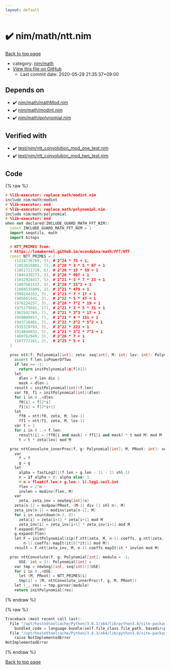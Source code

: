 ```yaml
---
layout: default
---
```


<!-- mathjax config similar to math.stackexchange -->
<script type="text/javascript" async
  src="https://cdnjs.cloudflare.com/ajax/libs/mathjax/2.7.5/MathJax.js?config=TeX-MML-AM_CHTML">
</script>
<script type="text/x-mathjax-config">
  MathJax.Hub.Config({
    TeX: { equationNumbers: { autoNumber: "AMS" }},
    tex2jax: {
      inlineMath: [ ['$','$'] ],
      processEscapes: true
    },
    "HTML-CSS": { matchFontHeight: false },
    displayAlign: "left",
    displayIndent: "2em"
  });
</script>

<script type="text/javascript" src="https://cdnjs.cloudflare.com/ajax/libs/jquery/3.4.1/jquery.min.js"></script>
<script src="https://cdn.jsdelivr.net/npm/jquery-balloon-js@1.1.2/jquery.balloon.min.js" integrity="sha256-ZEYs9VrgAeNuPvs15E39OsyOJaIkXEEt10fzxJ20+2I=" crossorigin="anonymous"></script>
<script type="text/javascript" src="../../../assets/js/copy-button.js"></script>
<link rel="stylesheet" href="../../../assets/css/copy-button.css" />


# :heavy_check_mark: nim/math/ntt.nim

<a href="../../../index.html">Back to top page</a>

* category: <a href="../../../index.html#bd14bd52ccff4808e6325845b40c8b47">nim/math</a>
* <a href="{{ site.github.repository_url }}/blob/master/nim/math/ntt.nim">View this file on GitHub</a>
    - Last commit date: 2020-05-29 21:35:37+09:00




## Depends on

* :heavy_check_mark: <a href="mathMod.nim.html">nim/math/mathMod.nim</a>
* :heavy_check_mark: <a href="modint.nim.html">nim/math/modint.nim</a>
* :heavy_check_mark: <a href="polynomial.nim.html">nim/math/polynomial.nim</a>


## Verified with

* :heavy_check_mark: <a href="../../../verify/test/nim/ntt_convolution_mod_one_test.nim.html">test/nim/ntt_convolution_mod_one_test.nim</a>
* :heavy_check_mark: <a href="../../../verify/test/nim/ntt_convolution_mod_two_test.nim.html">test/nim/ntt_convolution_mod_two_test.nim</a>


## Code

<a id="unbundled"></a>
{% raw %}
```cpp
# %lib-executor: replace math/modint.nim
include nim/math/modint
# %lib-executor: end
# %lib-executor: replace math/polynomial.nim
include nim/math/polynomial
# %lib-executor: end
when not declared(INCLUDE_GUARD_MATH_FFT_NIM):
  const INCLUDE_GUARD_MATH_FFT_NIM = 1
  import sequtils, math
  import bitops

  # NTT_PRIMES from:
  # https://lumakernel.github.io/ecasdqina/math/FFT/NTT
  const NTT_PRIMES = [
    (1224736769, 3), # 2^24 * 73 + 1,
    (1053818881, 7), # 2^20 * 3 * 5 * 67 + 1
    (1051721729, 6), # 2^20 * 17 * 59 + 1
    (1045430273, 3), # 2^20 * 997 + 1
    (1012924417, 5), # 2^21 * 3 * 7 * 23 + 1
    (1007681537, 3), # 2^20 * 31^2 + 1
    (1004535809, 3), # 2^21 * 479 + 1
    (998244353, 3),  # 2^23 * 7 * 17 + 1
    (985661441, 3),  # 2^22 * 5 * 47 + 1
    (976224257, 3),  # 2^20 * 7^2 * 19 + 1
    (975175681, 17), # 2^21 * 3 * 5 * 31 + 1
    (962592769, 7),  # 2^21 * 3^3 * 17 + 1
    (950009857, 7),  # 2^21 * 4 * 151 + 1
    (943718401, 7),  # 2^22 * 3^2 * 5^2 + 1
    (935329793, 3),  # 2^22 * 223 + 1
    (924844033, 5),  # 2^21 * 3^2 * 7^2 + 1
    (469762049, 3),  # 2^26 * 7 + 1
    (167772161, 3),  # 2^25 * 5 + 1
  ]

  proc ntt(f: Polynomial[int]; zeta: seq[int]; M: int; lev: int): Polynomial[int] =
    assert f.len.isPowerOfTwo
    if lev == -1:
      return initPolynomial(@[f[0]])
    let
      dlen = f.len div 2
      mask = dlen-1
    result = initPolynomial[int](f.len)
    var f0, f1 = initPolynomial[int](dlen)
    for i in 0..<dlen:
      f0[i] = f[2*i]
      f1[i] = f[2*i+1]
    let
      ff0 = ntt(f0, zeta, M, lev-1)
      ff1 = ntt(f1, zeta, M, lev-1)
    var t = 1
    for i in 0 ..< f.len:
      result[i] = (ff0[i and mask] + ff1[i and mask] * t mod M) mod M
      t = t * zeta[lev] mod M

  proc nttConvolute_innerProc(f, g: Polynomial[int]; M, PRoot: int): seq[int] =
    var
      f = f
      g = g
    let
      alpha = fastLog2(((f.len + g.len - 1) - 1) shl 1)
      n = if alpha > 0: alpha else: 1
      # n = float(f.len + g.len - 1).log2.ceil.int
      flen = 2^n
      invlen = modinv(flen, M)
    var
      zeta, zeta_inv = newSeq[int](n)
    zeta[n-1] = modpow(PRoot, (M-1) div (1 shl n), M)
    zeta_inv[n-1] = modinv(zeta[n-1], M)
    for i in countdown(n-2, 0):
      zeta[i] = zeta[i+1] * zeta[i+1] mod M
      zeta_inv[i] = zeta_inv[i+1] * zeta_inv[i+1] mod M
    f.expand(flen)
    g.expand(flen)
    let F = initPolynomial(zip(f.ntt(zeta, M, n-1).coeffs, g.ntt(zeta, M,
        n-1).coeffs).mapIt(it[0]*it[1] mod M))
    result = F.ntt(zeta_inv, M, n-1).coeffs.mapIt(it * invlen mod M)

  proc nttConvolute(f, g: Polynomial[int]; modulo = -1;
      USE: int = 3): Polynomial[int] =
    var tmp = newSeq[(int, seq[int])](USE)
    for i in 0..<USE:
      let (M, PRoot) = NTT_PRIMES[i]
      tmp[i] = (M, nttConvolute_innerProc(f, g, M, PRoot))
    let (_, res) = tmp.garner(modulo)
    return initPolynomial(res)

```
{% endraw %}

<a id="bundled"></a>
{% raw %}
```cpp
Traceback (most recent call last):
  File "/opt/hostedtoolcache/Python/3.8.3/x64/lib/python3.8/site-packages/online_judge_verify_helper-4.10.2-py3.8.egg/onlinejudge_verify/docs.py", line 349, in write_contents
    bundled_code = language.bundle(self.file_class.file_path, basedir=pathlib.Path.cwd())
  File "/opt/hostedtoolcache/Python/3.8.3/x64/lib/python3.8/site-packages/online_judge_verify_helper-4.10.2-py3.8.egg/onlinejudge_verify/languages/nim.py", line 86, in bundle
    raise NotImplementedError
NotImplementedError

```
{% endraw %}

<a href="../../../index.html">Back to top page</a>


